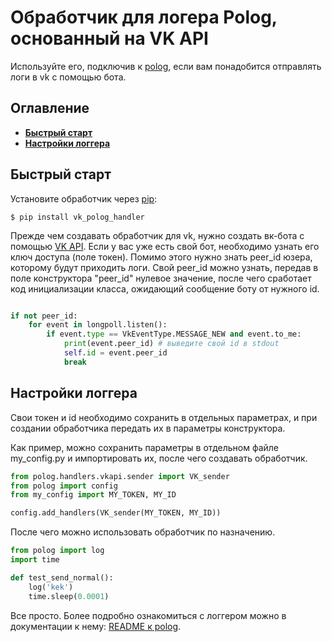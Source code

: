 # Обработчик для логера Polog, основанный на VK API

Используйте его, подключив к [polog](https://github.com/pomponchik/polog), если вам понадобится отправлять логи в vk с помощью бота.

## Оглавление

- [**Быстрый старт**](#быстрый-старт)
- [**Настройки логгера**](#Настройки-логгера)

## Быстрый старт

Установите обработчик через [pip](https://pypi.org/project/polog/):

```
$ pip install vk_polog_handler
```

Прежде чем создавать обработчик для vk, нужно создать вк-бота с помощью [VK API](https://vk.com/dev/bots_docs). Если у вас уже есть свой бот, необходимо узнать его ключ доступа (поле токен). Помимо этого нужно знать peer_id юзера, которому будут приходить логи.
Свой peer_id можно узнать, передав в поле конструктора "peer_id" нулевое значение, после чего сработает код инициализации класса, ожидающий сообщение боту от нужного id.

```python

if not peer_id:
	for event in longpoll.listen():
		if event.type == VkEventType.MESSAGE_NEW and event.to_me:
			print(event.peer_id) # выведите свой id в stdout
			self.id = event.peer_id
			break
```

## Настройки логгера

Свои токен и id необходимо сохранить в отдельных параметрах, и при создании обработчика передать их в параметры конструктора.

Как пример, можно сохранить параметры в отдельном файле my_config.py и импортировать их, после чего создавать обработчик. 

```python
from polog.handlers.vkapi.sender import VK_sender
from polog import config
from my_config import MY_TOKEN, MY_ID

config.add_handlers(VK_sender(MY_TOKEN, MY_ID))
```

После чего можно использовать обработчик по назначению.

```python
from polog import log
import time

def test_send_normal():
    log('kek')
    time.sleep(0.0001)
```

Все просто. Более подробно ознакомиться с логгером можно в документации к нему: [README к polog](https://github.com/pomponchik/polog/blob/master/README.md).
